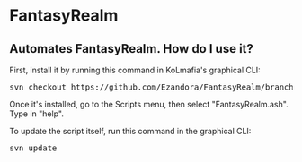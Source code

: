 # FantasyRealm
Automates FantasyRealm.
How do I use it?
----------------
First, install it by running this command in KoLmafia's graphical CLI:

<pre>
svn checkout https://github.com/Ezandora/FantasyRealm/branches/Release/
</pre>
Once it's installed, go to the Scripts menu, then select "FantasyRealm.ash". Type in "help".

To update the script itself, run this command in the graphical CLI:

<pre>
svn update
</pre>